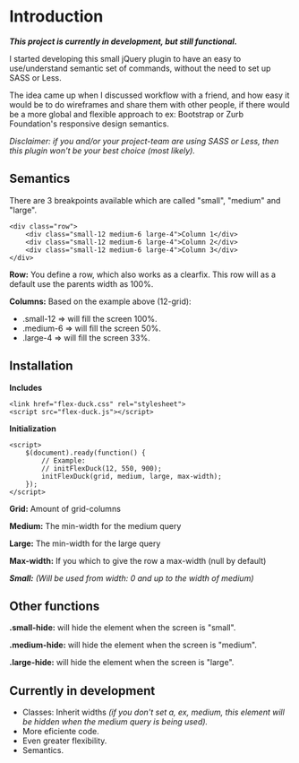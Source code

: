 Introduction
===
***This project is currently in development, but still functional.***

I started developing this small jQuery plugin to have an easy to use/understand semantic set of commands, without the need to set up SASS or Less.

The idea came up when I discussed workflow with a friend, and how easy it would be to do wireframes and share them with other people, if there would be a more global and flexible approach to ex: Bootstrap or Zurb Foundation's responsive design semantics.

*Disclaimer: if you and/or your project-team are using SASS or Less, then this plugin won't be your best choice (most likely).*


Semantics
---
There are 3 breakpoints available which are called "small", "medium" and "large".


	<div class="row">
		<div class="small-12 medium-6 large-4">Column 1</div>
		<div class="small-12 medium-6 large-4">Column 2</div>
		<div class="small-12 medium-6 large-4">Column 3</div>
	</div>

**Row:** You define a row, which also works as a clearfix. This row will as a default use the parents width as 100%.

**Columns:** Based on the example above (12-grid):

- .small-12 => will fill the screen 100%.
- .medium-6 => will fill the screen 50%.
- .large-4 => will fill the screen 33%.


Installation
---
**Includes**

	<link href="flex-duck.css" rel="stylesheet">
	<script src="flex-duck.js"></script>

**Initialization**

	<script>
		$(document).ready(function() {
			// Example:
			// initFlexDuck(12, 550, 900);
			initFlexDuck(grid, medium, large, max-width);
		});
	</script>

**Grid:** Amount of grid-columns

**Medium:** The min-width for the medium query

**Large:** The min-width for the large query

**Max-width:** If you which to give the row a max-width (null by default)

***Small:** (Will be used from width: 0 and up to the width of medium)*

Other functions
---
**.small-hide:** will hide the element when the screen is "small".

**.medium-hide:** will hide the element when the screen is "medium".

**.large-hide:** will hide the element when the screen is "large".


Currently in development
---
- Classes: Inherit widths *(if you don't set a, ex, medium, this element will be hidden when the medium query is being used).*
- More eficiente code.
- Even greater flexibility.
- Semantics.